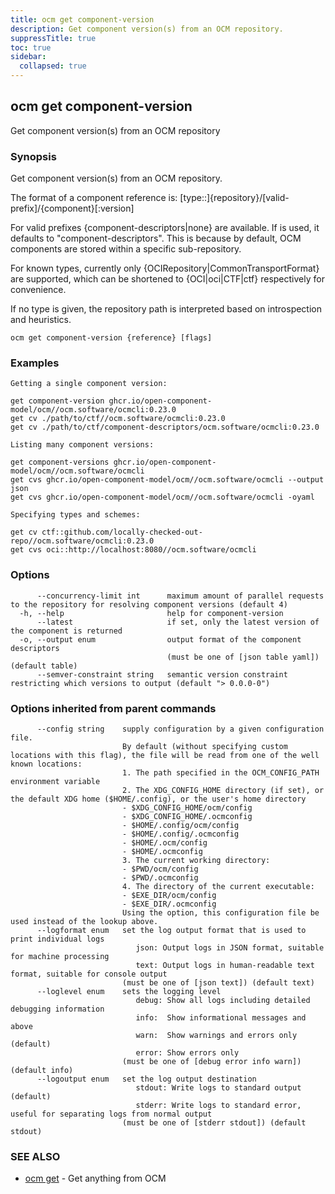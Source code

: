 ```yaml
---
title: ocm get component-version
description: Get component version(s) from an OCM repository.
suppressTitle: true
toc: true
sidebar:
  collapsed: true
---
```


## ocm get component-version

Get component version(s) from an OCM repository

### Synopsis

Get component version(s) from an OCM repository.

The format of a component reference is:
	[type::]{repository}/[valid-prefix]/{component}[:version]

For valid prefixes {component-descriptors|none} are available. If <none> is used, it defaults to "component-descriptors". This is because by default,
OCM components are stored within a specific sub-repository.

For known types, currently only {OCIRepository|CommonTransportFormat} are supported, which can be shortened to {OCI|oci|CTF|ctf} respectively for convenience.

If no type is given, the repository path is interpreted based on introspection and heuristics.


```
ocm get component-version {reference} [flags]
```

### Examples

```
Getting a single component version:

get component-version ghcr.io/open-component-model/ocm//ocm.software/ocmcli:0.23.0
get cv ./path/to/ctf//ocm.software/ocmcli:0.23.0
get cv ./path/to/ctf/component-descriptors/ocm.software/ocmcli:0.23.0

Listing many component versions:

get component-versions ghcr.io/open-component-model/ocm//ocm.software/ocmcli
get cvs ghcr.io/open-component-model/ocm//ocm.software/ocmcli --output json
get cvs ghcr.io/open-component-model/ocm//ocm.software/ocmcli -oyaml

Specifying types and schemes:

get cv ctf::github.com/locally-checked-out-repo//ocm.software/ocmcli:0.23.0
get cvs oci::http://localhost:8080//ocm.software/ocmcli
```

### Options

```
      --concurrency-limit int      maximum amount of parallel requests to the repository for resolving component versions (default 4)
  -h, --help                       help for component-version
      --latest                     if set, only the latest version of the component is returned
  -o, --output enum                output format of the component descriptors
                                   (must be one of [json table yaml]) (default table)
      --semver-constraint string   semantic version constraint restricting which versions to output (default "> 0.0.0-0")
```

### Options inherited from parent commands

```
      --config string    supply configuration by a given configuration file.
                         By default (without specifying custom locations with this flag), the file will be read from one of the well known locations:
                         1. The path specified in the OCM_CONFIG_PATH environment variable
                         2. The XDG_CONFIG_HOME directory (if set), or the default XDG home ($HOME/.config), or the user's home directory
                         - $XDG_CONFIG_HOME/ocm/config
                         - $XDG_CONFIG_HOME/.ocmconfig
                         - $HOME/.config/ocm/config
                         - $HOME/.config/.ocmconfig
                         - $HOME/.ocm/config
                         - $HOME/.ocmconfig
                         3. The current working directory:
                         - $PWD/ocm/config
                         - $PWD/.ocmconfig
                         4. The directory of the current executable:
                         - $EXE_DIR/ocm/config
                         - $EXE_DIR/.ocmconfig
                         Using the option, this configuration file be used instead of the lookup above.
      --logformat enum   set the log output format that is used to print individual logs
                            json: Output logs in JSON format, suitable for machine processing
                            text: Output logs in human-readable text format, suitable for console output
                         (must be one of [json text]) (default text)
      --loglevel enum    sets the logging level
                            debug: Show all logs including detailed debugging information
                            info:  Show informational messages and above
                            warn:  Show warnings and errors only (default)
                            error: Show errors only
                         (must be one of [debug error info warn]) (default info)
      --logoutput enum   set the log output destination
                            stdout: Write logs to standard output (default)
                            stderr: Write logs to standard error, useful for separating logs from normal output
                         (must be one of [stderr stdout]) (default stdout)
```

### SEE ALSO

* [ocm get](ocm_get.md)	 - Get anything from OCM

